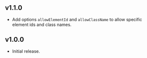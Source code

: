 ## v1.1.0
 * Add options `allowElementId` and `allowClassName` to allow specific element
   ids and class names.
 
## v1.0.0
 * Initial release.
 